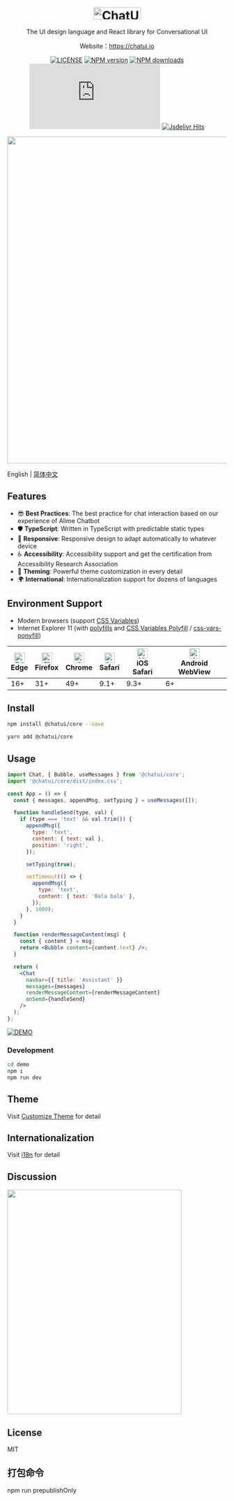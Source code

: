 <h1 align="center">
  <a href="https://chatui.io/">
    <img width="109" height="28" src="https://gw.alicdn.com/tfs/TB1uYH4QoY1gK0jSZFMXXaWcVXa-218-56.svg" alt="ChatUI">
  </a>
</h1>

<p align="center">The UI design language and React library for Conversational UI</p>

<p align="center">Website：<a href="https://chatui.io/" target="_blank">https://chatui.io</a></p>

<div align="center">

[![LICENSE](https://img.shields.io/npm/l/@chatui/core?style=flat-square)](https://github.com/alibaba/ChatUI/blob/master/LICENSE)
[![NPM version](https://img.shields.io/npm/v/@chatui/core?style=flat-square)](https://www.npmjs.com/package/@chatui/core)
[![NPM downloads](https://img.shields.io/npm/dm/@chatui/core?style=flat-square)](https://www.npmjs.com/package/@chatui/core)
[![Gzip Size](https://img.badgesize.io/https://unpkg.com/@chatui/core@0.1.0/dist/index.js?compression=gzip)](https://unpkg.com/@chatui/core@0.1.0/dist/index.js)
[![Jsdelivr Hits](https://img.shields.io/jsdelivr/npm/hm/@chatui/core?style=flat-square)](https://cdn.jsdelivr.net/npm/@chatui/core)

</div>

<p align="center">
  <img width="750" src="https://gw.alicdn.com/tfs/TB1WTl.lQ9l0K4jSZFKXXXFjpXa-1500-833.jpg">
</p>

English | [简体中文](./README.zh-CN.md)

## Features

- 😎 **Best Practices**: The best practice for chat interaction based on our experience of Alime Chatbot
- 🛡 **TypeScript**: Written in TypeScript with predictable static types
- 📱 **Responsive**: Responsive design to adapt automatically to whatever device
- ♿ **Accessibility**: Accessibility support and get the certification from Accessibility Research Association
- 🎨 **Theming**: Powerful theme customization in every detail
- 🌍 **International**: Internationalization support for dozens of languages

## Environment Support

- Modern browsers (support [CSS Variables](https://caniuse.com/css-variables))
- Internet Explorer 11 (with [polyfills](https://stackoverflow.com/questions/57020976/polyfills-in-2019-for-ie11) and [CSS Variables Polyfill](https://github.com/nuxodin/ie11CustomProperties) / [css-vars-ponyfill](https://github.com/jhildenbiddle/css-vars-ponyfill))

| <img src="https://raw.githubusercontent.com/alrra/browser-logos/master/src/edge/edge_48x48.png" alt="Edge" width="24px" height="24px" /><br>Edge | <img src="https://raw.githubusercontent.com/alrra/browser-logos/master/src/firefox/firefox_48x48.png" alt="Firefox" width="24px" height="24px" /><br>Firefox | <img src="https://raw.githubusercontent.com/alrra/browser-logos/master/src/chrome/chrome_48x48.png" alt="Chrome" width="24px" height="24px" /><br>Chrome | <img src="https://raw.githubusercontent.com/alrra/browser-logos/master/src/safari/safari_48x48.png" alt="Safari" width="24px" height="24px" /><br>Safari | <img src="https://raw.githubusercontent.com/alrra/browser-logos/master/src/safari-ios/safari-ios_48x48.png" alt="iOS Safari" width="24px" height="24px" /><br>iOS Safari | <img src="https://raw.githubusercontent.com/alrra/browser-logos/master/src/android-webview/android-webview_48x48.png" alt="Android WebView" width="24px" height="24px" /><br>Android WebView |
| --- | --- | --- | --- | --- | --- |
| 16+ | 31+ | 49+ | 9.1+ | 9.3+ | 6+ |

## Install

```bash
npm install @chatui/core --save
```

```bash
yarn add @chatui/core
```

## Usage

```jsx
import Chat, { Bubble, useMessages } from '@chatui/core';
import '@chatui/core/dist/index.css';

const App = () => {
  const { messages, appendMsg, setTyping } = useMessages([]);

  function handleSend(type, val) {
    if (type === 'text' && val.trim()) {
      appendMsg({
        type: 'text',
        content: { text: val },
        position: 'right',
      });

      setTyping(true);

      setTimeout(() => {
        appendMsg({
          type: 'text',
          content: { text: 'Bala bala' },
        });
      }, 1000);
    }
  }

  function renderMessageContent(msg) {
    const { content } = msg;
    return <Bubble content={content.text} />;
  }

  return (
    <Chat
      navbar={{ title: 'Assistant' }}
      messages={messages}
      renderMessageContent={renderMessageContent}
      onSend={handleSend}
    />
  );
};
```

[![DEMO](https://codesandbox.io/static/img/play-codesandbox.svg)](https://codesandbox.io/s/chatui-demo-o6n3z?fontsize=14&hidenavigation=1&theme=dark)

### Development

```bash
cd demo
npm i
npm run dev
```

## Theme

Visit [Customize Theme](https://chatui.io/docs/customize-theme) for detail

## Internationalization

Visit [i18n](https://chatui.io/docs/i18n) for detail

## Discussion

<img width="400" height="515" src="https://img.alicdn.com/imgextra/i1/O1CN01T0kGHu1Ceao2ARz4m_!!6000000000106-0-tps-828-1068.jpg">

## License

MIT

## 打包命令
npm run prepublishOnly

